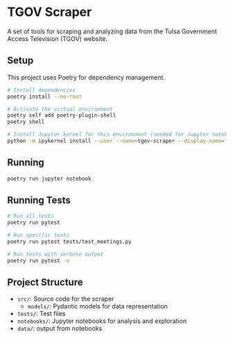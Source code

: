 # TGOV Scraper

A set of tools for scraping and analyzing data from the Tulsa Government Access Television (TGOV) website.

## Setup

This project uses Poetry for dependency management.

```bash
# Install dependencies
poetry install --no-root

# Activate the virtual environment
poetry self add poetry-plugin-shell
poetry shell

# Install Jupyter kernel for this environment (needed for Jupyter notebooks)
python -m ipykernel install --user --name=tgov-scraper --display-name="TGOV Scraper"
```

## Running

```bash
poetry run jupyter notebook
```

## Running Tests

```bash
# Run all tests
poetry run pytest

# Run specific tests
poetry run pytest tests/test_meetings.py

# Run tests with verbose output
poetry run pytest -v
```

## Project Structure

- `src/`: Source code for the scraper
  - `models/`: Pydantic models for data representation
- `tests/`: Test files
- `notebooks/`: Jupyter notebooks for analysis and exploration
- `data/`: output from notebooks 
